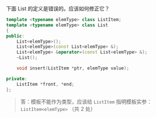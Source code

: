 下面 List 的定义是错误的。应该如何修正它？

```cpp
template <typename elemType> class ListItem;
template <typename elemType> class List
{
public:
    List<elemType>();
    List<elemType>(const List<elemType> &);
    List<elemType> &operator=(const List<elemType> &);
    ~List();

    void insert(ListItem *ptr, elemType value);

private:
    ListItem *front, *end;
};
```

> 答：模板不能作为类型，应该给 `ListItem` 指明模板实参：`ListItem<elemType>` （共 2 处）
